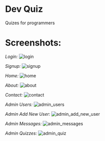# Dev Quiz
Quizes for programmers

# Screenshots:
*Login:*
![login](https://user-images.githubusercontent.com/27498593/87607817-80049c00-c6fe-11ea-93f5-318f909fc915.jpg)

*Signup:*
![signup](https://user-images.githubusercontent.com/27498593/87607819-809d3280-c6fe-11ea-9fdb-ae7458fe1ef3.jpg)

*Home:*
![home](https://user-images.githubusercontent.com/27498593/87607814-7f6c0580-c6fe-11ea-8553-8fa3c6e79d51.jpg)

*About:*
![about](https://user-images.githubusercontent.com/27498593/87607821-809d3280-c6fe-11ea-8ea6-0ace0e74b644.jpg)

*Contact:*
![contact](https://user-images.githubusercontent.com/27498593/87607829-81ce5f80-c6fe-11ea-850d-a32e92f8a86b.jpg)

*Admin Users:*
![admin_users](https://user-images.githubusercontent.com/27498593/87607828-81ce5f80-c6fe-11ea-8b5e-3b083638b1c0.jpg)

*Admin Add New User:*
![admin_add_new_user](https://user-images.githubusercontent.com/27498593/87607822-8135c900-c6fe-11ea-8f09-5e28e84ea4db.jpg)

*Admin Messages:*
![admin_messages](https://user-images.githubusercontent.com/27498593/87607824-8135c900-c6fe-11ea-8043-e15f96bccc65.jpg)

*Admin Quizzes:*
![admin_quiz](https://user-images.githubusercontent.com/27498593/87607826-8135c900-c6fe-11ea-9cf0-69f82b530736.jpg)
